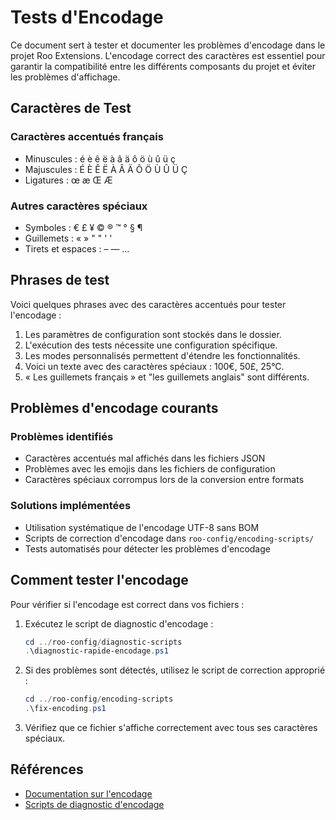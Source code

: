# Tests d'Encodage

Ce document sert à tester et documenter les problèmes d'encodage dans le projet Roo Extensions. L'encodage correct des caractères est essentiel pour garantir la compatibilité entre les différents composants du projet et éviter les problèmes d'affichage.

## Caractères de Test

### Caractères accentués français
- Minuscules : é è ê ë à â ä ô ö ù û ü ç
- Majuscules : É È Ê Ë À Â Ä Ô Ö Ù Û Ü Ç
- Ligatures : œ æ Œ Æ

### Autres caractères spéciaux
- Symboles : € £ ¥ © ® ™ ° § ¶
- Guillemets : « » " " ' '
- Tirets et espaces : – — …

## Phrases de test

Voici quelques phrases avec des caractères accentués pour tester l'encodage :

1. Les paramètres de configuration sont stockés dans le dossier.
2. L'exécution des tests nécessite une configuration spécifique.
3. Les modes personnalisés permettent d'étendre les fonctionnalités.
4. Voici un texte avec des caractères spéciaux : 100€, 50£, 25°C.
5. « Les guillemets français » et "les guillemets anglais" sont différents.

## Problèmes d'encodage courants

### Problèmes identifiés
- Caractères accentués mal affichés dans les fichiers JSON
- Problèmes avec les emojis dans les fichiers de configuration
- Caractères spéciaux corrompus lors de la conversion entre formats

### Solutions implémentées
- Utilisation systématique de l'encodage UTF-8 sans BOM
- Scripts de correction d'encodage dans `roo-config/encoding-scripts/`
- Tests automatisés pour détecter les problèmes d'encodage

## Comment tester l'encodage

Pour vérifier si l'encodage est correct dans vos fichiers :

1. Exécutez le script de diagnostic d'encodage :
   ```powershell
   cd ../roo-config/diagnostic-scripts
   .\diagnostic-rapide-encodage.ps1
   ```

2. Si des problèmes sont détectés, utilisez le script de correction approprié :
   ```powershell
   cd ../roo-config/encoding-scripts
   .\fix-encoding.ps1
   ```

3. Vérifiez que ce fichier s'affiche correctement avec tous ses caractères spéciaux.

## Références

- [Documentation sur l'encodage](../roo-config/encoding-scripts/README.md)
- [Scripts de diagnostic d'encodage](../roo-config/diagnostic-scripts/README.md)